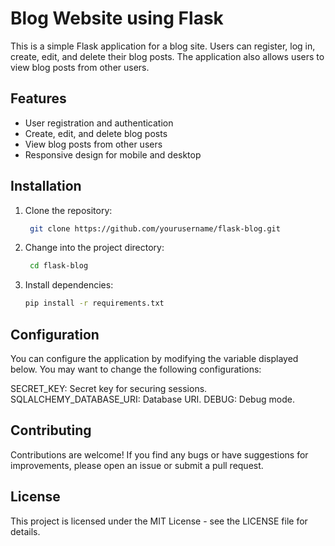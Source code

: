 # Blog Website using Flask

This is a simple Flask application for a blog site. Users can register, log in, create, edit, and delete their blog posts. The application also allows users to view blog posts from other users.

## Features

- User registration and authentication
- Create, edit, and delete blog posts
- View blog posts from other users
- Responsive design for mobile and desktop

## Installation
1. Clone the repository:

   ```bash
    git clone https://github.com/yourusername/flask-blog.git

2. Change into the project directory:
   
   ```bash
    cd flask-blog
   
3. Install dependencies:

   ```bash
   pip install -r requirements.txt


## Configuration

You can configure the application by modifying the variable displayed below. You may want to change the following configurations:

SECRET_KEY: Secret key for securing sessions.
SQLALCHEMY_DATABASE_URI: Database URI.
DEBUG: Debug mode.

## Contributing

Contributions are welcome! If you find any bugs or have suggestions for improvements, please open an issue or submit a pull request.

## License

This project is licensed under the MIT License - see the LICENSE file for details.






